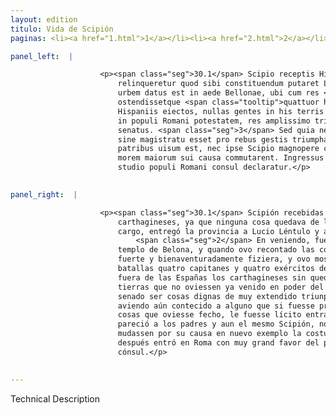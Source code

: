 ```yaml
---
layout: edition
titulo: Vida de Scipión
paginas: <li><a href="1.html">1</a></li><li><a href="2.html">2</a></li><li><a href="3.html">3</a></li><li><a href="4.html">4</a></li><li><a href="5.html">5</a></li><li><a href="6.html">6</a></li><li><a href="7.html">7</a></li><li><a href="8.html">8</a></li><li><a href="9.html">9</a></li><li><a href="10.html">10</a></li><li><a href="11.html">11</a></li><li><a href="12.html">12</a></li><li><a href="13.html">13</a></li><li><a href="14.html">14</a></li><li><a href="15.html">15</a></li><li><a href="16.html">16</a></li><li><a href="17.html">17</a></li><li><a href="18.html">18</a></li><li><a href="19.html">19</a></li><li><a href="20.html">20</a></li><li><a href="21.html">21</a></li><li><a href="22.html">22</a></li><li><a href="23.html">23</a></li><li><a href="24.html">24</a></li><li><a href="25.html">25</a></li><li><a href="26.html">26</a></li><li><a href="27.html">27</a></li><li><a href="28.html">28</a></li><li><a href="29.html">29</a></li><li><a href="30.html">30</a></li><li><a href="31.html">31</a></li><li><a href="32.html">32</a></li><li><a href="33.html">33</a></li><li><a href="34.html">34</a></li><li><a href="35.html">35</a></li><li><a href="36.html">36</a></li><li><a href="37.html">37</a></li><li><a href="38.html">38</a></li><li><a href="39.html">39</a></li><li><a href="40.html">40</a></li><li><a href="41.html">41</a></li><li><a href="42.html">42</a></li><li><a href="43.html">43</a></li><li><a href="44.html">44</a></li><li><a href="45.html">45</a></li><li><a href="46.html">46</a></li><li><a href="47.html">47</a></li><li><a href="48.html">48</a></li><li><a href="49.html">49</a></li><li><a href="50.html">50</a></li><li><a href="51.html">51</a></li><li><a href="52.html">52</a></li><li><a href="53.html">53</a></li><li><a href="54.html">54</a></li><li><a href="55.html">55</a></li><li><a href="56.html">56</a></li><li><a href="57.html">57</a></li><li><a href="58.html">58</a></li><li><a href="59.html">59</a></li><li><a href="60.html">60</a></li><li><a href="61.html">61</a></li><li><a href="62.html">62</a></li><li><a href="63.html">63</a></li><li><a href="64.html">64</a></li><li><a href="65.html">65</a></li><li><a href="66.html">66</a></li><li><a href="67.html">67</a></li><li><a href="68.html">68</a></li><li><a href="69.html">69</a></li><li><a href="70.html">70</a></li><li><a href="71.html">71</a></li><li><a href="72.html">72</a></li><li><a href="73.html">73</a></li><li><a href="74.html">74</a></li>

panel_left:  |

                    <p><span class="seg">30.1</span> Scipio receptis Hispaniis, pulsis Carthaginensibus, cum nihil
                        relinqueretur quod sibi constituendum putaret L. Lentulo et Manlio <span class="tooltip">Accidio<span class="tooltiptext">Accidino <span class="siglas">E F M N P R S U W r s</span> </span></span> prouincia tradita Romam rediit. <span class="seg">2</span> Venienti senatus extra
                        urbem datus est in aede Bellonae, ubi cum res <span class="tooltip">a se<span class="tooltiptext">ab se <span class="siglas">F P R S U W</span> </span></span> per multos annos fortiter foeliciterque gestas exposuisset,
                        ostendissetque <span class="tooltip">quattuor hostium duces<span class="tooltiptext"><span class="om"><i>om. </i></span> <span class="siglas">F N P R S W</span> </span></span>, quattuor exercitus multis praeliis a se uictos, Carthaginenses ex
                        Hispaniis eiectos, nullas gentes in his terris relictas, quae non uenissent
                        in populi Romani potestatem, res amplissimo triumpho dignas esse censebat
                        senatus. <span class="seg">3</span> Sed quia nemini adhuc contigerat, ut cum proconsul et
                        sine magistratu esset pro rebus gestis triumphanti inuehi liceret urbem, nec
                        patribus uisum est, nec ipse Scipio magnopere contendit, ut nouo exemplo
                        morem maiorum sui causa commutarent. Ingressus urbem paulopost ingenti
                        studio populi Romani consul declaratur.</p>
                

panel_right:  |

                    <p><span class="seg">30.1</span> Scipión recebidas las Españas y lançados fuera d'ellas los
                        carthagineses, ya que ninguna cosa quedava de lo que pensasse ser a su
                        cargo, entregó la provincia a Lucio Léntulo y a Manlio Accidio <a href="../public/images/1491/186r.jpg" target="new"><img class="facs" src="../public/images/1491/1491.jpg"/></a>[186r,a] y bolviose a Roma.
                            <span class="seg">2</span> En veniendo, fuele el senado a oýr fuera de la çibdad en el
                        templo de Belona, y quando ovo recontado las cosas que por muchos años
                        fuerte y bienaventuradamente fiziera, y ovo mostrado cómo vençiera en muchas
                        batallas quatro capitanes y quatro exércitos de los enemigos, y avía lançado
                        fuera de las Españas los carthagineses sin quedar gentes algunas en aquellas
                        tierras que no oviessen ya venido en poder del pueblo romano, concedió el
                        senado ser cosas dignas de muy extendido triunpho. <span class="seg">3</span> Pero no
                        aviendo aún contecido a alguno que si fuesse procónsul y sin magistrado, por
                        cosas que oviesse fecho, le fuesse lícito entrar con triunpho en la çibdad,
                        pareció a los padres y aun el mesmo Scipión, no contendió más sobre ello que
                        mudassen por su causa en nuevo exemplo la costumbre de los mayores. Poco
                        después entró en Roma con muy grand favor del pueblo romano y fue declarado
                        cónsul.</p>
                

---
```


Technical Description 